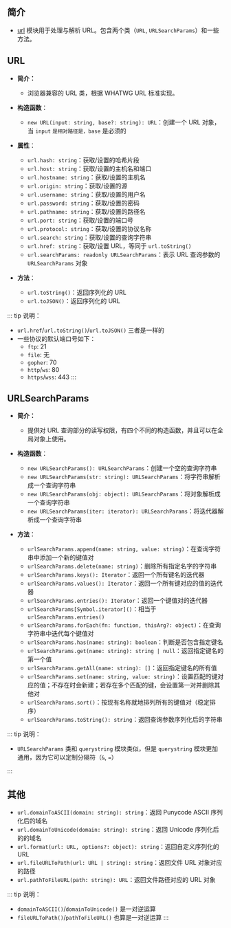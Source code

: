 ## 简介

+ [url](http://nodejs.cn/api/url.html) 模块用于处理与解析 URL。包含两个类（`URL`, `URLSearchParams`）和一些方法。



## URL

+ **简介：**
  + 浏览器兼容的 URL 类，根据 WHATWG URL 标准实现。

+ **构造函数**：
  + `new URL(input: string, base?: string): URL`：创建一个 URL 对象，当 `input` `是相对路径是，base` 是必须的
+ **属性**：
  + `url.hash: string`：获取/设置的哈希片段
  + `url.host: string`：获取/设置的主机名和端口
  + `url.hostname: string`：获取/设置的主机名
  + `url.origin: string`：获取/设置的源
  + `url.username: string`：获取/设置的用户名
  + `url.password: string`：获取/设置的密码
  + `url.pathname: string`：获取/设置的路径名
  + `url.port: string`：获取/设置的端口号
  + `url.protocol: string`：获取/设置的协议名称
  + `url.search: string`：获取/设置的查询字符串
  + `url.href: string`：获取/设置 URL，等同于 `url.toString()`
  + `url.searchParams: readonly URLSearchParams`：表示 URL 查询参数的 `URLSearchParams` 对象
+ **方法**：
  + `url.toString()`：返回序列化的 URL
  + `url.toJSON()`：返回序列化的 URL

::: tip 说明：
+ `url.href`/`url.toString()`/`url.toJSON()` 三者是一样的
+ 一些协议的默认端口号如下：
  + `ftp`: 21
  + `file`: 无
  + `gopher`: 70
  + `http`/`ws`: 80
  + `https`/`wss`: 443
:::




## URLSearchParams

+ **简介：**
  + 提供对 URL 查询部分的读写权限，有四个不同的构造函数，并且可以在全局对象上使用。

+ **构造函数**：
  + `new URLSearchParams(): URLSearchParams`：创建一个空的查询字符串
  + `new URLSearchParams(str: string): URLSearchParams`：将字符串解析成一个查询字符串
  + `new URLSearchParams(obj: object): URLSearchParams`：将对象解析成一个查询字符串
  + `new URLSearchParams(iter: iterator): URLSearchParams`：将迭代器解析成一个查询字符串
+ **方法**：
  + `urlSearchParams.append(name: string, value: string)`：在查询字符串中添加一个新的键值对
  + `urlSearchParams.delete(name: string)`：删除所有指定名字的字符串
  + `urlSearchParams.keys(): Iterator`：返回一个所有键名的迭代器
  + `urlSearchParams.values(): Iterator`：返回一个所有键对应的值的迭代器
  + `urlSearchParams.entries(): Iterator`：返回一个键值对的迭代器
  + `urlSearchParams[Symbol.iterator]()`：相当于 `urlSearchParams.entries()`
  + `urlSearchParams.forEach(fn: function, thisArg?: object)`：在查询字符串中迭代每个键值对
  + `urlSearchParams.has(name: string): boolean`：判断是否包含指定键名
  + `urlSearchParams.get(name: string): string | null`：返回指定键名的第一个值
  + `urlSearchParams.getAll(name: string): []`：返回指定键名的所有值
  + `urlSearchParams.set(name: string, value: string)`：设置匹配的键对应的值；不存在时会新建；若存在多个匹配的键，会设置第一对并删除其他对
  + `urlSearchParams.sort()`：按现有名称就地排列所有的键值对（稳定排序）
  + `urlSearchParams.toString(): string`：返回查询参数序列化后的字符串

::: tip 说明：
+ `URLSearchParams` 类和 `querystring` 模块类似，但是 `querystring` 模块更加通用，因为它可以定制分隔符（`&`, `=`）

:::




## 其他

+ `url.domainToASCII(domain: string): string`：返回 Punycode ASCII 序列化后的域名
+ `url.domainToUnicode(domain: string): string`：返回 Unicode 序列化后的的域名
+ `url.format(url: URL, options?: object): string`：返回自定义序列化的 URL
+ `url.fileURLToPath(url: URL | string): string`：返回文件 URL 对象对应的路径
+ `url.pathToFileURL(path: string): URL`：返回文件路径对应的 URL 对象

::: tip 说明：
+ `domainToASCII()`/`domainToUnicode()` 是一对逆运算
+ `fileURLToPath()`/`pathToFileURL()` 也算是一对逆运算
:::